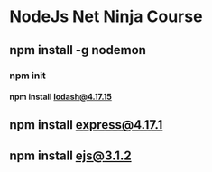 # NodeJs Net Ninja Course

## npm install -g nodemon

### npm init

#### npm install lodash@4.17.15

## npm install express@4.17.1

## npm install ejs@3.1.2

